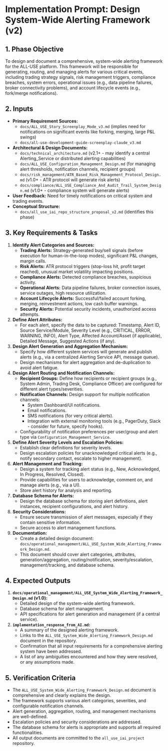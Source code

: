 # Implementation Prompt: Design System-Wide Alerting Framework (v2)

## 1. Phase Objective

To design and document a comprehensive, system-wide alerting framework for the ALL-USE platform. This framework will be responsible for generating, routing, and managing alerts for various critical events, including trading strategy signals, risk management triggers, compliance breaches, system errors, operational issues (e.g., data pipeline failures, broker connectivity problems), and account lifecycle events (e.g., fork/merge notifications).

## 2. Inputs

*   **Primary Requirement Sources:**
    *   `docs/ALL_USE_Story_Screenplay_Mode_v3.md` (implies need for notifications on significant events like forking, merging, large P&L swings)
    *   `docs/all-use-development-guide-screenplay-claude_v3.md`
*   **Architectural & Design Documents:**
    *   `docs/technical_architecture.md` (v2.1+ - may identify a central Alerting_Service or distributed alerting capabilities)
    *   `docs/ALL_USE_Configuration_Management_Design.md` (for managing alert thresholds, notification channels, recipient groups)
    *   `docs/risk_management/ATR_Based_Risk_Management_Protocol_Design.md` (v1.0+ - ATR protocol will generate risk alerts)
    *   `docs/compliance/ALL_USE_Compliance_And_Audit_Trail_System_Design.md` (v1.0+ - compliance system will generate alerts)
*   **User Feedback:** Need for timely notifications on critical system and trading events.
*   **Conceptual Structure:**
    *   `docs/all_use_iai_repo_structure_proposal_v2.md` (identifies this phase)

## 3. Key Requirements & Tasks

1.  **Identify Alert Categories and Sources:**
    *   **Trading Alerts:** Strategy-generated buy/sell signals (before execution for human-in-the-loop modes), significant P&L changes, margin calls.
    *   **Risk Alerts:** ATR protocol triggers (stop-loss hit, profit target reached), unusual market volatility impacting positions.
    *   **Compliance Alerts:** Detected compliance breaches, suspicious activity.
    *   **Operational Alerts:** Data pipeline failures, broker connection issues, service outages, high resource utilization.
    *   **Account Lifecycle Alerts:** Successful/failed account forking, merging, reinvestment actions, low cash buffer warnings.
    *   **Security Alerts:** Potential security incidents, unauthorized access attempts.
2.  **Define Alert Attributes:**
    *   For each alert, specify the data to be captured: Timestamp, Alert ID, Source Service/Module, Severity Level (e.g., CRITICAL, ERROR, WARNING, INFO), Alert Type, Affected Account/Asset (if applicable), Detailed Message, Suggested Actions (if any).
3.  **Design Alert Generation and Aggregation Mechanism:**
    *   Specify how different system services will generate and publish alerts (e.g., via a centralized Alerting Service API, message queue).
    *   Design mechanisms for alert aggregation and de-duplication to avoid alert fatigue.
4.  **Design Alert Routing and Notification Channels:**
    *   **Recipient Groups:** Define how recipients or recipient groups (e.g., System Admin, Trading Desk, Compliance Officer) are configured for different alert types/severities.
    *   **Notification Channels:** Design support for multiple notification channels:
        *   System Dashboard/UI notifications.
        *   Email notifications.
        *   SMS notifications (for very critical alerts).
        *   Integration with external monitoring tools (e.g., PagerDuty, Slack - consider for future, specify hooks).
    *   Configurability of notification preferences per user/group and alert type via `Configuration_Management_Service`.
5.  **Define Alert Severity Levels and Escalation Policies:**
    *   Establish clear definitions for severity levels.
    *   Design escalation policies for unacknowledged critical alerts (e.g., notify secondary contact, escalate to higher management).
6.  **Alert Management and Tracking:**
    *   Design a system for tracking alert status (e.g., New, Acknowledged, In Progress, Resolved, Closed).
    *   Provide capabilities for users to acknowledge, comment on, and manage alerts (e.g., via a UI).
    *   Store alert history for analysis and reporting.
7.  **Database Schema for Alerts:**
    *   Design the database schema for storing alert definitions, alert instances, recipient configurations, and alert history.
8.  **Security Considerations:**
    *   Ensure secure transmission of alert messages, especially if they contain sensitive information.
    *   Secure access to alert management functions.
9.  **Documentation:**
    *   Create a detailed design document: `docs/operational_management/ALL_USE_System_Wide_Alerting_Framework_Design.md`.
    *   This document should cover alert categories, attributes, generation/aggregation, routing/notification, severity/escalation, management/tracking, and database schema.

## 4. Expected Outputs

1.  **`docs/operational_management/ALL_USE_System_Wide_Alerting_Framework_Design.md` (v1.0):**
    *   Detailed design of the system-wide alerting framework.
    *   Database schema for alert management.
    *   API specifications for alert generation and management (if a central service).
2.  **`implementation_response_from_AI.md`:**
    *   A summary of the designed alerting framework.
    *   Links to the `ALL_USE_System_Wide_Alerting_Framework_Design.md` document in the repository.
    *   Confirmation that all input requirements for a comprehensive alerting system have been addressed.
    *   A list of any ambiguities encountered and how they were resolved, or any assumptions made.

## 5. Verification Criteria

*   The `ALL_USE_System_Wide_Alerting_Framework_Design.md` document is comprehensive and clearly explains the design.
*   The framework supports various alert categories, severities, and configurable notification channels.
*   Alert generation, aggregation, routing, and management mechanisms are well-defined.
*   Escalation policies and security considerations are addressed.
*   The database schema for alerts is appropriate and supports all required functionalities.
*   All output documents are committed to the `all_use_iai_project` repository.

